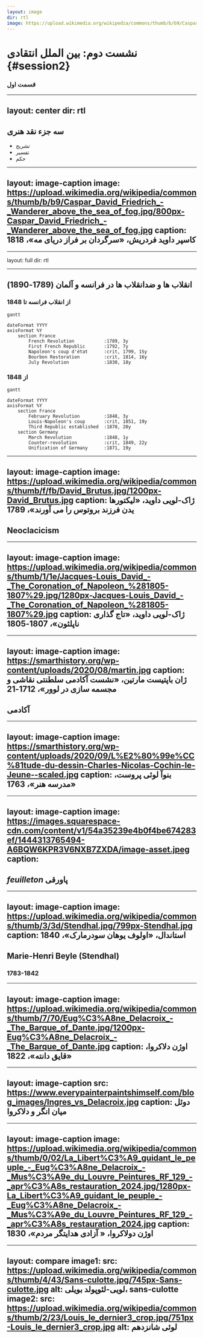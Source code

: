 ```yaml
---
layout: image
dir: rtl
image: https://upload.wikimedia.org/wikipedia/commons/thumb/b/b9/Caspar_David_Friedrich_-_Wanderer_above_the_sea_of_fog.jpg/800px-Caspar_David_Friedrich_-_Wanderer_above_the_sea_of_fog.jpg
---
```


# نشست دوم: بین الملل انتقادی {#session2}
### قسمت اول

---
layout: center
dir: rtl
---

## سه  جزء نقد هنری

<v-clicks>

- تشریح
- تفسیر
- حکم

</v-clicks>

---
layout: image-caption
image: https://upload.wikimedia.org/wikipedia/commons/thumb/b/b9/Caspar_David_Friedrich_-_Wanderer_above_the_sea_of_fog.jpg/800px-Caspar_David_Friedrich_-_Wanderer_above_the_sea_of_fog.jpg
caption: کاسپر داوید فردریش، «سرگردان بر فراز دریای مه»، 1818
---



---
layout: full
dir: rtl

---

##   انقلاب ها و ضدانقلاب ها در فرانسه و آلمان (1789-1890)
### از انقلاب فرانسه تا 1848 
```mermaid
gantt
  
dateFormat YYYY
axisFormat %Y
    section France
        French Revolution           :1789, 3y
        First French Republic       :1792, 7y
        Napoleon's coup d'état      :crit, 1799, 15y
        Bourbon Restoration         :crit, 1814, 16y
        July Revolution             :1830, 18y

```
### از 1848
```mermaid
gantt
  
dateFormat YYYY
axisFormat %Y
    section France
        February Revolution         :1848, 3y
        Louis-Napoleon's coup       :crit, 1851, 19y
        Third Republic established  :1870, 20y
    section Germany
        March Revolution            :1848, 1y
        Counter-revolution          :crit, 1849, 22y
        Unification of Germany      :1871, 19y

```

---
layout: image-caption
image: https://upload.wikimedia.org/wikipedia/commons/thumb/f/fb/David_Brutus.jpg/1200px-David_Brutus.jpg
caption: ژاک-لویی داوید، «لیکتورها یدن فرزند بروتوس را می آورند»، 1789
---
## Neoclacicism

---
layout: image-caption
image: https://upload.wikimedia.org/wikipedia/commons/thumb/1/1e/Jacques-Louis_David_-_The_Coronation_of_Napoleon_%281805-1807%29.jpg/1280px-Jacques-Louis_David_-_The_Coronation_of_Napoleon_%281805-1807%29.jpg
caption:  ژاک-لویی داوید، «تاج گذاری ناپلئون»، 1807-1805  
---

---
layout: image-caption
image: https://smarthistory.org/wp-content/uploads/2020/08/martin.jpg
caption: ژان باپتیست مارتین، «نشست آکادمی سلطنتی نقاشی و مجسمه سازی در لوور»، 1712-21
---
## آکادمی

<!-- 
The Académie Royale de Peinture et de Sculpture (Royal Academy of Painting and Sculpture) was established in 1648. It oversaw—and held a monopoly over—the arts in France until 1793.
 -->

---
layout: image-caption
image: https://smarthistory.org/wp-content/uploads/2020/09/L%E2%80%99e%CC%81tude-du-dessin-Charles-Nicolas-Cochin-le-Jeune--scaled.jpg
caption: بنوآ لوئی پروست، «مدرسه هنر»، 1763
---

---
layout: image-caption
image: https://images.squarespace-cdn.com/content/v1/54a35239e4b0f4be674283ef/1444313765494-A6BQW6KPR3V6NXB7ZXDA/image-asset.jpeg
caption: 
---

## *feuilleton* پاورقی

<!-- note: 
The feuilleton has been described as a "talk of the town"
"Interestingly, though, since writings that dealt primarily with cultural topics
enjoyed less stric standards of cencorship, art criticism often became the site of 
vieled political commentaries." KH 33 -->

---
layout: image-caption
image: https://upload.wikimedia.org/wikipedia/commons/thumb/3/3d/Stendhal.jpg/799px-Stendhal.jpg
caption: استاندال، «اولوف یوهان سودرمارک»، 1840
---

## Marie-Henri Beyle (Stendhal)
### 1783-1842

---
layout: image-caption
image: https://upload.wikimedia.org/wikipedia/commons/thumb/7/70/Eug%C3%A8ne_Delacroix_-_The_Barque_of_Dante.jpg/1200px-Eug%C3%A8ne_Delacroix_-_The_Barque_of_Dante.jpg
caption: اوژن دلاکروا، «قایق دانته»، 1822
---

<!-- 
note: included in 1822 salon, resulted in a controversy
- a subject drawn from a canonical literary work
- artist was unsure 
- Theophile Gautier appreciated the work
-->

---
layout: image-caption
src: https://www.everypainterpaintshimself.com/blog_images/Ingres_vs_Delacroix.jpg
caption: دوئل میان انگر و دلاکروا
---

---
layout: image-caption
image: https://upload.wikimedia.org/wikipedia/commons/thumb/0/02/La_Libert%C3%A9_guidant_le_peuple_-_Eug%C3%A8ne_Delacroix_-_Mus%C3%A9e_du_Louvre_Peintures_RF_129_-_apr%C3%A8s_restauration_2024.jpg/1280px-La_Libert%C3%A9_guidant_le_peuple_-_Eug%C3%A8ne_Delacroix_-_Mus%C3%A9e_du_Louvre_Peintures_RF_129_-_apr%C3%A8s_restauration_2024.jpg
caption: اوژن دولاکروا، « آزادی هدایتگر مردم»،  1830
---

<!-- The French government bought the painting in 1831 for 3,000 francs with the intention of displaying it in the throne room of the Palais du Luxembourg as a reminder to the "citizen-king" Louis-Philippe of the July Revolution, through which he had come to power. -->

---
layout: compare
image1:
    src: https://upload.wikimedia.org/wikipedia/commons/thumb/4/43/Sans-culotte.jpg/745px-Sans-culotte.jpg
    alt: لویی-لئوپولد بویلی، sans-culotte
image2:
    src: https://upload.wikimedia.org/wikipedia/commons/thumb/2/23/Louis_le_dernier3_crop.jpg/751px-Louis_le_dernier3_crop.jpg
    alt: لوئی شانزدهم
---

